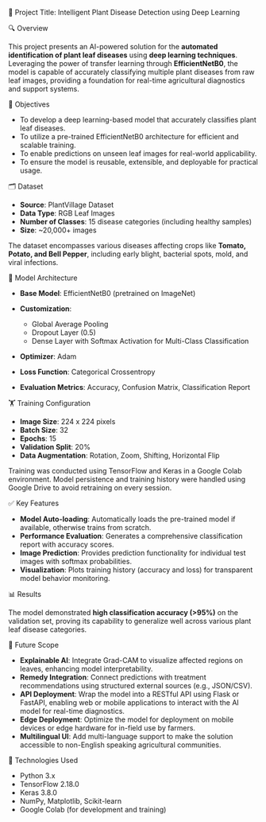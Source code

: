 

📌 Project Title: Intelligent Plant Disease Detection using Deep Learning

 🔍 Overview

This project presents an AI-powered solution for the **automated identification of plant leaf diseases** using **deep learning techniques**. Leveraging the power of transfer learning through **EfficientNetB0**, the model is capable of accurately classifying multiple plant diseases from raw leaf images, providing a foundation for real-time agricultural diagnostics and support systems.

 🎯 Objectives

- To develop a deep learning-based model that accurately classifies plant leaf diseases.
- To utilize a pre-trained EfficientNetB0 architecture for efficient and scalable training.
- To enable predictions on unseen leaf images for real-world applicability.
- To ensure the model is reusable, extensible, and deployable for practical usage.



 🗂️ Dataset

- **Source**: PlantVillage Dataset  
- **Data Type**: RGB Leaf Images  
- **Number of Classes**: 15 disease categories (including healthy samples)  
- **Size**: ~20,000+ images  

The dataset encompasses various diseases affecting crops like **Tomato, Potato, and Bell Pepper**, including early blight, bacterial spots, mold, and viral infections.



🧠 Model Architecture

- **Base Model**: EfficientNetB0 (pretrained on ImageNet)
- **Customization**:
  - Global Average Pooling
  - Dropout Layer (0.5)
  - Dense Layer with Softmax Activation for Multi-Class Classification

- **Optimizer**: Adam  
- **Loss Function**: Categorical Crossentropy  
- **Evaluation Metrics**: Accuracy, Confusion Matrix, Classification Report  



 🏋️ Training Configuration

- **Image Size**: 224 x 224 pixels  
- **Batch Size**: 32  
- **Epochs**: 15  
- **Validation Split**: 20%  
- **Data Augmentation**: Rotation, Zoom, Shifting, Horizontal Flip  

Training was conducted using TensorFlow and Keras in a Google Colab environment. Model persistence and training history were handled using Google Drive to avoid retraining on every session.


 ✅ Key Features

- **Model Auto-loading**: Automatically loads the pre-trained model if available, otherwise trains from scratch.
- **Performance Evaluation**: Generates a comprehensive classification report with accuracy scores.
- **Image Prediction**: Provides prediction functionality for individual test images with softmax probabilities.
- **Visualization**: Plots training history (accuracy and loss) for transparent model behavior monitoring.



📊 Results

The model demonstrated **high classification accuracy (>95%)** on the validation set, proving its capability to generalize well across various plant leaf disease categories.


 🔮 Future Scope

- **Explainable AI**: Integrate Grad-CAM to visualize affected regions on leaves, enhancing model interpretability.
- **Remedy Integration**: Connect predictions with treatment recommendations using structured external sources (e.g., JSON/CSV).
- **API Deployment**: Wrap the model into a RESTful API using Flask or FastAPI, enabling web or mobile applications to interact with the AI model for real-time diagnostics.
- **Edge Deployment**: Optimize the model for deployment on mobile devices or edge hardware for in-field use by farmers.
- **Multilingual UI**: Add multi-language support to make the solution accessible to non-English speaking agricultural communities.



 🧾 Technologies Used

- Python 3.x  
- TensorFlow 2.18.0  
- Keras 3.8.0  
- NumPy, Matplotlib, Scikit-learn  
- Google Colab (for development and training)

